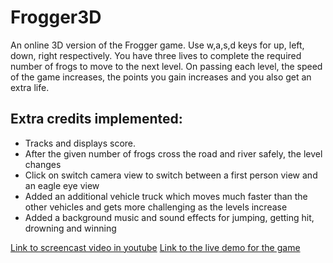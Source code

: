 # Frogger3D
An online 3D version of the Frogger game.
Use w,a,s,d keys for up, left, down, right respectively.
You have three lives to complete the required number of frogs to move to the next level.
On passing each level, the speed of the game increases, the points you gain increases and you also get an extra life.

## Extra credits implemented:
- Tracks and displays score.
- After the given number of frogs cross the road and river safely, the level changes
- Click on switch camera view to switch between a first person view and an eagle eye view
- Added an additional vehicle truck which moves much faster than the other vehicles and gets more challenging as the levels increase
- Added a background music and sound effects for jumping, getting hit, drowning and winning

[Link to screencast video in youtube](https://youtu.be/2TSxgoVbFwQ)
[Link to the live demo for the game](https://gautamjeyaraman.github.io/Frogger3D/)